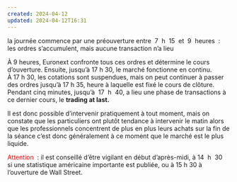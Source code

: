 ```yaml
---
created: 2024-04-12
updated: 2024-04-12T16:31
---
```

la journée commence par une préouverture entre  7  h  15  et  9  heures  : les ordres s’accumulent, mais aucune transaction n’a lieu


À 9 heures, Euronext confronte tous ces ordres et détermine le cours d’ouverture. Ensuite, jusqu’à 17 h 30, le marché fonctionne en continu. À 17 h 30, les cotations sont suspendues, mais on peut continuer à passer des ordres jusqu’à 17 h 35, heure à laquelle est fixé le cours de clôture. Pendant cinq minutes, jusqu’à  17  h  40, a lieu une phase de transactions à ce dernier cours, le **trading at last.** 

Il est donc possible d’intervenir pratiquement à tout moment, mais on constate que les particuliers ont plutôt tendance à intervenir le matin alors que les professionnels concentrent de plus en plus leurs achats sur la fin de la séance
c’est donc généralement à ce moment que le marché est le plus liquide. 


<span style="color:#ff0000">Attention</span>  : il est conseillé d’être vigilant en début d’après-midi, à 14  h  30  si une statistique américaine importante est publiée, ou à 15 h 30 à l’ouverture de Wall Street.